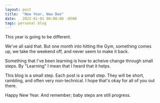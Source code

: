 ```yaml
---
layout: post
title:  "New Year, New Dee"
date:   2022-01-01 00:00:00 -0500
tags: personal blog
---
```

This year is going to be different.

We've all said that. But one month into hitting the Gym, something comes up, we take the weekend off, and never seem to make it back.

Something that I've been learning is how to acheive change through small steps. By "Learning" I mean that I heard that it helps.

This blog is a small step. Each post is a small step. They will be short, rambling, and often very non-technical. I hope that's okay for all of you out there.

Happy New Year. And remember; baby steps are still progress.

